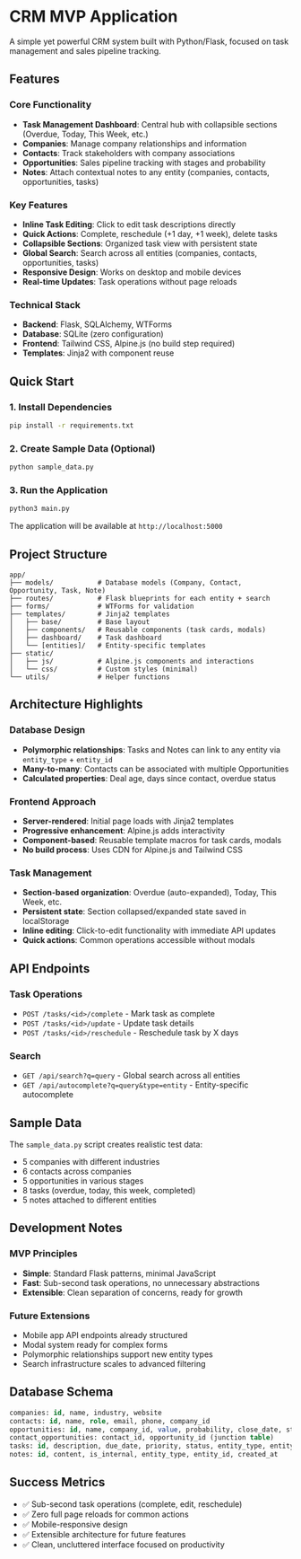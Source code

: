 # CRM MVP Application

A simple yet powerful CRM system built with Python/Flask, focused on task management and sales pipeline tracking.

## Features

### Core Functionality
- **Task Management Dashboard**: Central hub with collapsible sections (Overdue, Today, This Week, etc.)
- **Companies**: Manage company relationships and information
- **Contacts**: Track stakeholders with company associations
- **Opportunities**: Sales pipeline tracking with stages and probability
- **Notes**: Attach contextual notes to any entity (companies, contacts, opportunities, tasks)

### Key Features
- **Inline Task Editing**: Click to edit task descriptions directly
- **Quick Actions**: Complete, reschedule (+1 day, +1 week), delete tasks
- **Collapsible Sections**: Organized task view with persistent state
- **Global Search**: Search across all entities (companies, contacts, opportunities, tasks)
- **Responsive Design**: Works on desktop and mobile devices
- **Real-time Updates**: Task operations without page reloads

### Technical Stack
- **Backend**: Flask, SQLAlchemy, WTForms
- **Database**: SQLite (zero configuration)
- **Frontend**: Tailwind CSS, Alpine.js (no build step required)
- **Templates**: Jinja2 with component reuse

## Quick Start

### 1. Install Dependencies
```bash
pip install -r requirements.txt
```

### 2. Create Sample Data (Optional)
```bash
python sample_data.py
```

### 3. Run the Application
```bash
python3 main.py
```

The application will be available at `http://localhost:5000`

## Project Structure

```
app/
├── models/           # Database models (Company, Contact, Opportunity, Task, Note)
├── routes/           # Flask blueprints for each entity + search
├── forms/            # WTForms for validation
├── templates/        # Jinja2 templates
│   ├── base/         # Base layout
│   ├── components/   # Reusable components (task cards, modals)
│   ├── dashboard/    # Task dashboard
│   └── [entities]/   # Entity-specific templates
├── static/
│   ├── js/           # Alpine.js components and interactions
│   └── css/          # Custom styles (minimal)
└── utils/            # Helper functions
```

## Architecture Highlights

### Database Design
- **Polymorphic relationships**: Tasks and Notes can link to any entity via `entity_type` + `entity_id`
- **Many-to-many**: Contacts can be associated with multiple Opportunities
- **Calculated properties**: Deal age, days since contact, overdue status

### Frontend Approach
- **Server-rendered**: Initial page loads with Jinja2 templates
- **Progressive enhancement**: Alpine.js adds interactivity
- **Component-based**: Reusable template macros for task cards, modals
- **No build process**: Uses CDN for Alpine.js and Tailwind CSS

### Task Management
- **Section-based organization**: Overdue (auto-expanded), Today, This Week, etc.
- **Persistent state**: Section collapsed/expanded state saved in localStorage
- **Inline editing**: Click-to-edit functionality with immediate API updates
- **Quick actions**: Common operations accessible without modals

## API Endpoints

### Task Operations
- `POST /tasks/<id>/complete` - Mark task as complete
- `POST /tasks/<id>/update` - Update task details
- `POST /tasks/<id>/reschedule` - Reschedule task by X days

### Search
- `GET /api/search?q=query` - Global search across all entities
- `GET /api/autocomplete?q=query&type=entity` - Entity-specific autocomplete

## Sample Data

The `sample_data.py` script creates realistic test data:
- 5 companies with different industries
- 6 contacts across companies
- 5 opportunities in various stages
- 8 tasks (overdue, today, this week, completed)
- 5 notes attached to different entities

## Development Notes

### MVP Principles
- **Simple**: Standard Flask patterns, minimal JavaScript
- **Fast**: Sub-second task operations, no unnecessary abstractions
- **Extensible**: Clean separation of concerns, ready for growth

### Future Extensions
- Mobile app API endpoints already structured
- Modal system ready for complex forms
- Polymorphic relationships support new entity types
- Search infrastructure scales to advanced filtering

## Database Schema

```sql
companies: id, name, industry, website
contacts: id, name, role, email, phone, company_id
opportunities: id, name, company_id, value, probability, close_date, stage
contact_opportunities: contact_id, opportunity_id (junction table)
tasks: id, description, due_date, priority, status, entity_type, entity_id
notes: id, content, is_internal, entity_type, entity_id, created_at
```

## Success Metrics

- ✅ Sub-second task operations (complete, edit, reschedule)
- ✅ Zero full page reloads for common actions
- ✅ Mobile-responsive design
- ✅ Extensible architecture for future features
- ✅ Clean, uncluttered interface focused on productivity